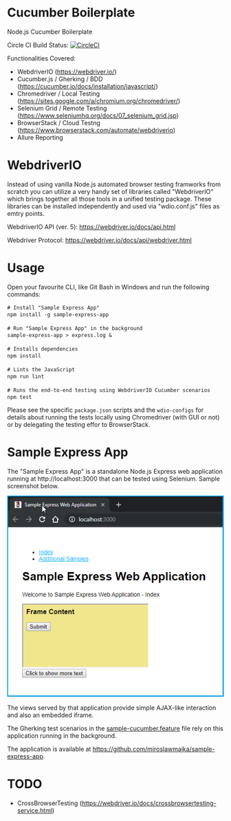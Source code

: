 # Cucumber Boilerplate

Node.js Cucumber Boilerplate

Circle CI Build Status: [![CircleCI](https://circleci.com/gh/miroslawmajka/cucumber-boilerplate.svg?style=svg)](https://circleci.com/gh/miroslawmajka/cucumber-boilerplate)

Functionalities Covered:

* WebdriverIO (https://webdriver.io/)
* Cucumber.js / Gherking / BDD (https://cucumber.io/docs/installation/javascript/)
* Chromedriver / Local Testing (https://sites.google.com/a/chromium.org/chromedriver/)
* Selenium Grid / Remote Testing (https://www.seleniumhq.org/docs/07_selenium_grid.jsp)
* BrowserStack / Cloud Testng (https://www.browserstack.com/automate/webdriverio)
* Allure Reporting

# WebdriverIO

Instead of using vanilla Node.js automated browser testing framworks from scratch you can utilize a very handy set of libraries called "WebdriverIO" which brings together all those tools in a unified testing package. These libraries can be installed independently and used via "wdio.conf.js" files as emtry points.

WebdriverIO API (ver. 5): https://webdriver.io/docs/api.html

Webdriver Protocol: https://webdriver.io/docs/api/webdriver.html

# Usage

Open your favourite CLI, like Git Bash in Windows and run the following commands:
```shell script
# Install "Sample Express App"
npm install -g sample-express-app

# Run "Sample Express App" in the background
sample-express-app > express.log &

# Installs dependencies
npm install

# Lints the JavaScript
npm run lint

# Runs the end-to-end testing using WebdriverIO Cucumber scenarios
npm test
```

Please see the specific `package.json` scripts and the `wdio-configs`
for details about running the tests locally using Chromedriver (with GUI or not) or
by delegating the testing effor to BrowserStack.

# Sample Express App

The "Sample Express App" is a standalone Node.js Express web application running at http://localhost:3000 that can be tested using Selenium. Sample screenshot below.

![SampleExpressAppScreen](docs/sample-express-app.png "Sample Express App")

The views served by that application provide simple AJAX-like interaction and also an embedded iframe.

The Gherking test scenarios in the [sample-cucumber.feature](features/sample-cucumber.feature) file rely on this application running in the background.

The application is available at https://github.com/miroslawmajka/sample-express-app.

# TODO

* CrossBrowserTesting (https://webdriver.io/docs/crossbrowsertesting-service.html)
